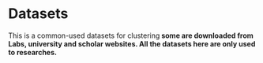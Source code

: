 # Datasets
This is a common-used datasets for clustering<b>
some are downloaded from Labs, university and scholar websites. All the datasets here are only used to researches.
